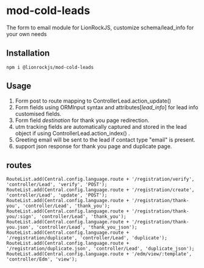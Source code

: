 # mod-cold-leads
The form to email module for LionRockJS, 
customize schema/lead_info for your own needs

## Installation
``npm i @lionrockjs/mod-cold-leads``

## Usage
1. Form post to route mapping to ControllerLead.action_update()
2. Form fields using ORMInput syntax and attributes[*lead_info*] for lead info customised fields.
3. Form field *destination* for thank you page redirection.
4. utm tracking fields are automatically captured and stored in the lead object if using ControllerLead.action_index() .
5. Greeting email will be sent to the lead if contact type "email" is present.
6. support json response for thank you page and duplicate page.

## routes
```
RouteList.add(Central.config.language.route + '/registration/verify', 'controller/Lead', 'verify', 'POST');
RouteList.add(Central.config.language.route + '/registration/create', 'controller/Lead', 'update', 'POST');
RouteList.add(Central.config.language.route + '/registration/thank-you', 'controller/Lead', 'thank_you');
RouteList.add(Central.config.language.route + '/registration/thank-you/:sign', 'controller/Lead', 'thank_you');
RouteList.add(Central.config.language.route + '/registration/thank-you.json', 'controller/Lead', 'thank_you_json');
RouteList.add(Central.config.language.route + '/registration/duplicate', 'controller/Lead', 'duplicate');
RouteList.add(Central.config.language.route + '/registration/duplicate.json', 'controller/Lead', 'duplicate_json');
RouteList.add(Central.config.language.route + '/edm/view/:template', 'controller/Edm', 'view');

```